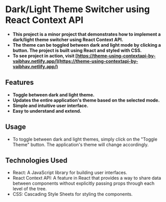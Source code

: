 # Dark/Light Theme Switcher using React Context API

- **This project is a minor project that demonstrates how to implement a dark/light theme switcher using React Context API.**
- **The theme can be toggled between dark and light mode by clicking a button. The project is built using React and styled with CSS.**
- **To see project in action, visit [https://theme-using-contextapi-by-vaibhav.netlify.app/](https://theme-using-contextapi-by-vaibhav.netlify.app/)**

## Features

- **Toggle between dark and light theme.**
- **Updates the entire application's theme based on the selected mode.**
- **Simple and intuitive user interface.**
- **Easy to understand and extend.**

## Usage

- To toggle between dark and light themes, simply click on the "Toggle Theme" button. The application's theme will change accordingly.

## Technologies Used

- React: A JavaScript library for building user interfaces.
- React Context API: A feature in React that provides a way to share data between components without explicitly passing props through each level of the tree.
- CSS: Cascading Style Sheets for styling the components.
